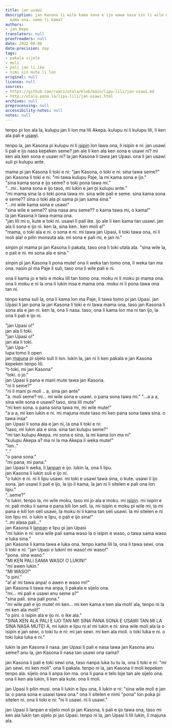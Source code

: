 ```yaml
---
title: jan usawi
description: jan Kasona li wile kama sona e ijo wawa nasa sin li wile weka tan ma
  mama ona. seme li kama?
authors:
- jan Kepe
translators: null
proofreaders: null
date: 2022-08-06
date-precision: day
tags:
- pakala sijelo
- moli
- pali jan li ike
- nimi sin mute li lon
original: null
license: null
sources:
- https://github.com/raacz/utala/blob/main/lipu-lili/jan-usawi.md
- http://utala.pona.la/lipu-lili/jan-usawi.html
archives: null
preprocessing: null
accessibility-notes: null
notes: null
---
```


tenpo pi lon ala la, kulupu jan li lon ma lili Akepa. kulupu ni li kulupu lili, li ken ala pali e <abbr title="ijo wawa kepeken nasin pi nasa mute, sama ni: mi tawa ma pi weka mute kepeken tenpo ala">usawi</abbr>.
 
tenpo la, jan Kasona pi kulupu ni li <abbr title="toki lon insa lawa">isipin</abbr> lon lawa ona, li isipin e ni: jan usawi li pali e ijo nasa kepeken seme? jan ale li ken ala ken sona e usawi ni? mi ken ala ken sona e usawi ni? la jan Kasona li tawa jan Upasi. ona li jan usawi suli pi kulupu ante.
 
mama pi jan Kasona li toki e ni: "jan Kasona, o toki e ni: sina tawa seme?"  
jan Kasona li toki e ni: "mi tawa kulupu Paje, la mi kama sona e ijo."  
"sina kama sona e ijo seme? o toki pona tawa mi."  
"...mi.. kama sona e ijo taso, mi lukin e jan pi kulupu ante."  
"mi mama sina la o toki pona tawa mi. sina wile pali e seme. sina kama sona e seme?? sina o toki ala pi sama pi jan sama sina."  
"...mi wile kama sona e usawi"  
"sina wile e seme?? sina nasa anu seme?? o kama tawa mi, o kama!"  
la jan Kasona li tawa mama ona.  
"jan lili mi o, kute e toki ni. usawi li pali ike. ijo ale li ken kama tan usawi. jan ala li sona e ijo ni. ken la, sina ken.. ken moli a!"  
"mama, o toki ala e ni. o sona e ni: mi tawa jan Upasi, li toki tawa ona, ni li moli ala! o pilin monsuta ala. mi sona e pali mi, e jan ni."  
 
sinpin pi mama pi jan Kasona li pakala, taso ona li toki utala ala. "sina wile la, o pali e ni. mi sona ala e sina."
 
sinpin pi jan Kasona li pona mute! ona li weka tan tomo ona, li weka tan ma ona. nasin pi ma Paje li suli, taso ona li wile pali e ni.
 
ona li kama jo e telo e moku lili tan tomo ona. moku ni li moku pi mama ona. ona li moku e ni la ona li lukin insa e mama ona. moku ni li pona tawa ona tan ni.
 
tenpo kama suli la, ona li kama lon ma Paje, li tawa tomo pi jan Upasi. jan Upasi li jan pona la jan Kasona li toki e ni tawa mama ona, taso jan Kasona li sona ala e jan ni. ken la, ona li nasa. taso, ona li kama lon ma ni tan ijo, la ona li pali e ijo ni.
 
"jan Upasi o!"  
jan ala li toki.  
"jan Upasi o!"  
jan ala li toki.  
"jan Upa-"  
lupa tomo li open  
jan <abbr title="pi tenpo sike mute a">majuna</abbr> pi sijelo suli li lon. lukin la, jan ni li ken pakala e jan Kasona kepeken tenpo lili.  
"t-toki, mi jan Kasona"  
"toki. o jo."  
jan Upasi li pana e mani mute tawa jan Kasona.  
"ni li seme?"  
"ni li mani pi moli .. a, sina jan ante"  
"a. moli seme? mi... mi wile sona e usawi. o pana sona tawa mi."
"...a a a, sina wile sona e usawi? taso, sina lili mute"  
"mi ken sona. o pana sona tawa mi, mi wile mute!"  
"a a a, mi ken lukin e ni. mi majuna mute taso mi ken pana sona tawa sina. o tawa insa"  
jan Upasi li sona ala e jan ni, la ona li toki e ni:  
"taso, mi lukin ala e sina. sina tan kulupu seme?"  
"mi tan kulupu Akepa. mi sona e sina, la mi kama lon ma ni"  
"kulupu Akepa a? ma ni la ma Akepa li weka mute!"  
"lon.."  
".."  
"o pana sona."  
"mi pana, mi pana."  
jan Upasi li weka, li <abbr title="kama jo">lanpan</abbr> e ijo. lukin la, ona li lipu.  
jan Kasona li lukin suli e ijo ni.  
"o lukin e ni. ni li lipu usawi. mi toki e usawi tawa sina, o kute. usawi li ijo sona. jan usawi li pali e ijo, la ijo li kama, la jan ni li sitelen e pali ona lon lipu."  
"..seme?"  
"o lukin. tenpo la, mi wile moku, taso mi jo ala e moku. mi <abbr title="sitelen lon insa pi lawa mi">isipin</abbr>. mi isipin e ni: pali moku li sama e pana kili lon seli. la, mi isipin e moku pi wile mi, la mi pana e kili lon seli usawi, la moku ni li kama tan seli usawi. la mi sitelen e ni lon lipu mi. o lukin e lipu, o pali e ijo sina!"  
"..mi alasa pali..."  
jan Kasona li <abbr title="kama jo">lanpan</abbr> e lipu pi jan Upasi  
"mi lukin e ni: sina wile pali sama waso la o isipin e waso, o tawa sama waso e luka sina."  
jan Kasona li kama tawa e luka ona. tenpo kama lili la, ona li tawa sewi. ona li toki e ni: "jan Upasi o lukin! mi waso! mi waso!"  
"pona. sina waso."  
"MI KEN PALI SAMA WASO! O LUKIN!"  
"mi awen lukin."  
"MI WASO!"  
"o pini."  
"a! a! mi tawa anpa! o awen e waso mi!"  
jan Kasona li tawa ma anpa, li pakala e sijelo ona.  
"mi... mi pali e usawi anu seme a?"  
"sina pali. sina pali pona."  
"mi wile pali e ijo mute! mi ken... mi ken kama e ken ala moli! ala, tenpo ni la mi ken ala moli!"  
"o pini. o isipin ala e ijo ni. o ike ala."  
"SINA KEN ALA PALI E IJO TAN MI! SINA PANA SONA E USAWI TAN MI LA SINA NASA MUTE! A, mi lukin e lipu ni a! mi lukin e ni: sina wile moli ala la o isipin e jan sewi, o toki tu e ni: mi jan sewi. mi ken ala moli. o toki luka e ni. o toki luka luka e ni."  
 
lukin la jan Kasona li nasa. jan Upasi li pali e nasa tawa jan Kasona anu seme? anu la, jan Kasona li nasa tan usawi ona sama?  
 
jan Kasona li pali e toki sewi ona, taso nanpa luka tu tu la, ona li toki e ni: "mi jan sewi. mi ken moli". ona li pakala. tenpo ni la, jan Kasona li moli kepeken tenpo ala. sijelo ona li anpa lon ma. ona li pana e telo loje tan ale sijelo ona. ona li ken ala lukin, li ken ala kute. ona li moli.  
 
jan Upasi li pilin musi. ona li lukin e lipu ona, li lukin e ni: "sina wile moli e jan la: o pana sona e usawi tawa ona." ona li sitelen e nimi "pona" lon poka pi sitelen ni. ona li toki e ni: "ni li usawi. ni li usawi."  
 
jan Upasi li lanpan e sijelo moli pi jan Kasona, li pali e ijo tawa ona, taso mi ken ala lukin tan sijelo pi jan Upasi. tenpo ni la, jan Upasi li lili lukin, li majuna ala.